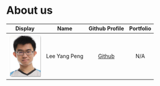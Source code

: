 # About us

Display | Name | Github Profile | Portfolio 
--------|:----:|:--------------:|:---------:
![img.png](img.png)| Lee Yang Peng | [Github](https://github.com/Leeyp) | N/A
